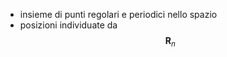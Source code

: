 - insieme di punti regolari e periodici nello spazio
- posizioni individuate da
$$ \mathbf{R}_{n} $$




